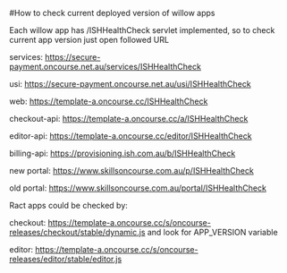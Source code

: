 #How to check current deployed version of willow apps

Each willow app has  /ISHHealthCheck servlet implemented, so to check current app version just open followed URL 

services:
https://secure-payment.oncourse.net.au/services/ISHHealthCheck

usi:
https://secure-payment.oncourse.net.au/usi/ISHHealthCheck

web:
https://template-a.oncourse.cc/ISHHealthCheck

checkout-api:
https://template-a.oncourse.cc/a/ISHHealthCheck

editor-api:
https://template-a.oncourse.cc/editor/ISHHealthCheck

billing-api:
https://provisioning.ish.com.au/b/ISHHealthCheck

new portal:
https://www.skillsoncourse.com.au/p/ISHHealthCheck

old portal:
https://www.skillsoncourse.com.au/portal/ISHHealthCheck

Ract apps could be checked by:

checkout:
https://template-a.oncourse.cc/s/oncourse-releases/checkout/stable/dynamic.js
and look for APP_VERSION variable

editor:
https://template-a.oncourse.cc/s/oncourse-releases/editor/stable/editor.js
